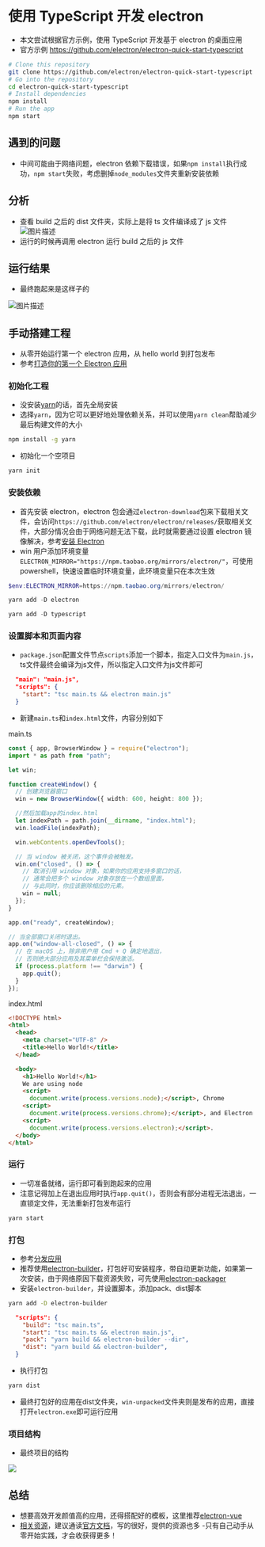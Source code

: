# 使用 TypeScript 开发 electron

- 本文尝试根据官方示例，使用 TypeScript 开发基于 electron 的桌面应用
- 官方示例 https://github.com/electron/electron-quick-start-typescript

```bash
# Clone this repository
git clone https://github.com/electron/electron-quick-start-typescript
# Go into the repository
cd electron-quick-start-typescript
# Install dependencies
npm install
# Run the app
npm start
```

## 遇到的问题

- 中间可能由于网络问题，electron 依赖下载错误，如果`npm install`执行成功，`npm start`失败，考虑删掉`node_modules`文件夹重新安装依赖

## 分析

- 查看 build 之后的 dist 文件夹，实际上是将 ts 文件编译成了 js 文件
  ![图片描述](http://img.mukewang.com/5c7811350001276f03870237.png)
- 运行的时候再调用 electron 运行 build 之后的 js 文件

## 运行结果

- 最终跑起来是这样子的

![图片描述](http://img.mukewang.com/5c7813550001b3ea09550427.png)

## 手动搭建工程

- 从零开始运行第一个 electron 应用，从 hello world 到打包发布
- 参考[打造你的第一个 Electron 应用](https://electronjs.org/docs/tutorial/first-app)

### 初始化工程

- 没安装[yarn](https://yarnpkg.com/zh-Hant/)的话，首先全局安装
- 选择`yarn`，因为它可以更好地处理依赖关系，并可以使用`yarn clean`帮助减少最后构建文件的大小

```bash
npm install -g yarn
```

- 初始化一个空项目

```bash
yarn init
```

### 安装依赖

- 首先安装 electron，electron 包会通过`electron-download`包来下载相关文件，会访问`https://github.com/electron/electron/releases/`获取相关文件，大部分情况会由于网络问题无法下载，此时就需要通过设置 electron 镜像解决，参考[安装 Electron](https://electronjs.org/docs/tutorial/installation)
- win 用户添加环境变量`ELECTRON_MIRROR="https://npm.taobao.org/mirrors/electron/"`，可使用 powershell，快速设置临时环境变量，此环境变量只在本次生效

```powershell
$env:ELECTRON_MIRROR=https://npm.taobao.org/mirrors/electron/
```

```powershell
yarn add -D electron
```

```powershell
yarn add -D typescript
```

### 设置脚本和页面内容

- `package.json`配置文件节点`scripts`添加一个脚本，指定入口文件为`main.js`，ts文件最终会编译为js文件，所以指定入口文件为js文件即可

```json
  "main": "main.js",
  "scripts": {
    "start": "tsc main.ts && electron main.js"
  }
```

- 新建`main.ts`和`index.html`文件，内容分别如下

main.ts

```typescript
const { app, BrowserWindow } = require("electron");
import * as path from "path";

let win;

function createWindow() {
  // 创建浏览器窗口
  win = new BrowserWindow({ width: 600, height: 800 });

  //然后加载app的index.html
  let indexPath = path.join(__dirname, "index.html");
  win.loadFile(indexPath);

  win.webContents.openDevTools();

  // 当 window 被关闭，这个事件会被触发。
  win.on("closed", () => {
    // 取消引用 window 对象，如果你的应用支持多窗口的话，
    // 通常会把多个 window 对象存放在一个数组里面，
    // 与此同时，你应该删除相应的元素。
    win = null;
  });
}

app.on("ready", createWindow);

// 当全部窗口关闭时退出。
app.on("window-all-closed", () => {
  // 在 macOS 上，除非用户用 Cmd + Q 确定地退出，
  // 否则绝大部分应用及其菜单栏会保持激活。
  if (process.platform !== "darwin") {
    app.quit();
  }
});
```

index.html

```html
<!DOCTYPE html>
<html>
  <head>
    <meta charset="UTF-8" />
    <title>Hello World!</title>
  </head>

  <body>
    <h1>Hello World!</h1>
    We are using node
    <script>
      document.write(process.versions.node);</script>, Chrome
    <script>
      document.write(process.versions.chrome);</script>, and Electron
    <script>
      document.write(process.versions.electron);</script>.
  </body>
</html>
```

### 运行

- 一切准备就绪，运行即可看到跑起来的应用
- 注意记得加上在退出应用时执行`app.quit()`，否则会有部分进程无法退出，一直锁定文件，无法重新打包发布运行

```bash
yarn start
```

### 打包

- 参考[分发应用](https://electronjs.org/docs/tutorial/application-distribution)
- 推荐使用[electron-builder](https://github.com/electron-userland/electron-builder)，打包好可安装程序，带自动更新功能，如果第一次安装，由于网络原因下载资源失败，可先使用[electron-packager](https://github.com/electron-userland/electron-packager)
- 安装`electron-builder`，并设置脚本，添加pack、dist脚本

```bash
yarn add -D electron-builder
```

```json
  "scripts": {
    "build": "tsc main.ts",
    "start": "tsc main.ts && electron main.js",
    "pack": "yarn build && electron-builder --dir",
    "dist": "yarn build && electron-builder",
  }
```

- 执行打包

```bash
yarn dist
```

- 最终打包好的应用在dist文件夹，`win-unpacked`文件夹则是发布的应用，直接打开`electron.exe`即可运行应用

### 项目结构

- 最终项目的结构

![ ](http://img.mukewang.com/5c7a468500014cd303870407.png)

## 总结

- 想要高效开发颜值高的应用，还得搭配好的模板，这里推荐[electron-vue](https://simulatedgreg.gitbooks.io/electron-vue/content/cn/getting_started.html)
- [相关资源](https://github.com/sindresorhus/awesome-electron)，建议通读[官方文档](https://electronjs.org/docs)，写的很好，提供的资源也多
-只有自己动手从零开始实践，才会收获得更多！